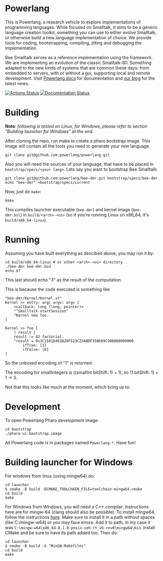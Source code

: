 # Powerlang

This is Powerlang, a research vehicle to explore implementations of programming
languages. While focused on Smalltalk, it aims to be a generic language creation
toolkit, something you can use to either evolve Smalltalk, or otherwise build
a new language implementation of choice.
We provide tools for coding, bootstrapping, compiling, jitting and debugging the
implementation.

Bee Smalltalk serves as a reference implementation using the framework.
We are implementing an evolution of the classic Smalltalk-80. Something
adapted to the new kinds of systems that are common these days: from
embedded to servers, with or without a gui, supporting local and remote development.
Visit [Powerlang docs](https://powerlang.readthedocs.io/en/latest/)
for documentation and [our blog](https://powerlang.github.io) for the latest news.

[![Actions Status](https://github.com/powerlang/powerlang/workflows/CI/badge.svg)](https://github.com/powerlang/powerlang/actions)
[![Documentation Status](https://readthedocs.org/projects/powerlang/badge/?version=latest)](https://powerlang.readthedocs.io/en/latest/?badge=latest)

# Building

**Note**: *following is tested on Linux, for Windows, please refer to section
"Building launcher for Windows" at the end.*

After cloning the repo, run make to create a pharo bootstrap image. This image
will contain all the tools you need to generate your new language.

```
git clone git@github.com:powerlang/powerlang.git
```

Also you will need the sources of your language, that have to be placed
in `bootstrap/specs/<your lang>`. Lets say you want to bootstrap Bee Smalltalk:

```
git clone git@github.com:powerlang/bee-dmr.git bootstrap/specs/bee-dmr
echo "bee-dmr" >bootstrap/specs/current
```

Now, just do `make`:

```
make
```

This compiles launcher executable (`bee-dmr`) and kernel image (`bee-dmr.bsl`) in
`build/<arch>-<os>` (so if you're running Linux on x86_64, it's `build/x86_64-linux`).

# Running

Assuming you have built everything as descibed above, you may run it by:

```
cd build/x86_64-linux # or other <arch>-<os> directory
./bee-dmr bee-dmr.bsd
echo $?
```
This last should echo "3" as the result of the computation.

This is because the code executed is something like
```smalltalk
"bee-dmr/Kernel/Kernel.st"
Kernel >> entry: argc argv: argv [
	<callback: long (long, pointer)>
	"^Smalltalk startSession"
	^Kernel new foo.
]

Kernel >> foo [
	| result |
	result := 42 factorial.
	^result = 0x3C1581D491B28F523C23ABDF35B689C908000000000 
		ifTrue: [1] 
		ifFalse: [0]
]
```
So the unboxed encoding of "1" is returned.

The encoding for smallIntegers is ((smallInt bitShift: 1) + 1), so (1 bitShift: 1) + 1 -> 3.


Not that this looks like much at the moment, which bring us to:

# Development

To open Powerlang Pharo development image:

```
cd bootstrap
./pharo-ui bootstrap.image
```

All Powerlang code is in packages named `Powerlang-*`. Have fun!

# Building launcher for Windows

For windows from linux (using mingw64) do:

```
cd launcher
$ cmake -B build -DCMAKE_TOOLCHAIN_FILE=toolchain-mingw64.cmake
cd build
make
```

For Windows from Windows, you will need a C++ compiler. Instructions here are for
mingw-64 (clang should also be possible). To install mingw64, follow the instructions
[here](https://code.visualstudio.com/docs/cpp/config-mingw). Make sure to install it
in a path without spaces (like C:/mingw-w64) or you may face errors. Add it to path,
in my case it was `C:\mingw-w64\x86_64-8.1.0-posix-seh-rt_v6-rev0\mingw64\bin`.
Install CMake and be sure to have its path added too. Then do:

```
cd launcher
$ cmake -B build -G "MinGW Makefiles"
cd build
make
```

